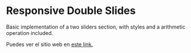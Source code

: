 # Responsive Double Slides

Basic implementation of a two sliders section, with styles and a arithmetic operation included.
  
  Puedes ver el sitio web en [este link.](https://jaimehmol.github.io/responsiveDoubleSlides/)
